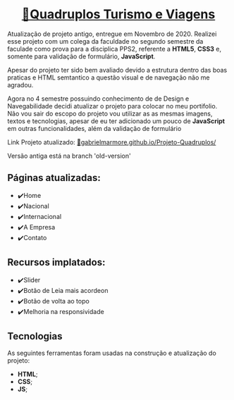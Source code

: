 <h1 align="center">
  <a href="https://gabrielmarmore.github.io/Projeto-Quadruplos/">🔗Quadruplos Turismo e Viagens</a>
</h1>
<p>Atualização de projeto antigo, entregue em Novembro de 2020. Realizei esse projeto com um colega da faculdade no segundo semestre da faculade como prova para a disciplica PPS2, referente a <strong>HTML5</strong>, <strong>CSS3</strong> e, somente para validação de formulário, <strong>JavaScript</strong>.</p>

<p>Apesar do projeto ter sido bem avaliado devido a estrutura dentro das boas praticas e HTML semtantico a questão visual e de navegação não me agradou.</p>

<p>Agora no 4 semestre possuindo conhecimento de de Design e Navegabilidade decidi atualizar o projeto para colocar no meu portifolio. Não vou sair do escopo do projeto vou utilizar as as mesmas imagens, textos e tecnologias, apesar de eu ter adicionado um pouco de <strong>JavaScript</strong> em outras funcionalidades, além da validação de formulário</p>

<p>Link Projeto atualizado: <a href="https://gabrielmarmore.github.io/Projeto-Quadruplos/">🔗gabrielmarmore.github.io/Projeto-Quadruplos/</a></p>
<p>Versão antiga está na branch 'old-version'</p>

<h2>Páginas atualizadas: </h2>
<ul>
  <li>✔️Home</li>
  <li>✔️Nacional</li>
  <li>✔️Internacional</li>
  <li>✔️A Empresa</li>
  <li>✔️Contato</li>
</ul>

<h2>Recursos implatados:</h2>
<ul>
  <li>✔️Slider</li>
  <li>✔️Botão de Leia mais acordeon</li>
  <li>✔️Botão de volta ao topo</li>
  <li>✔️Melhoria na responsividade</li>
</ul>
<h2>Tecnologias</h2>

<p>As seguintes ferramentas foram usadas na construção e atualização do projeto:</p>
<ul>
  <li><strong>HTML</strong>;</li>
  <li><strong>CSS</strong>;</li>
  <li><strong>JS</strong>;</li>
</ul>

